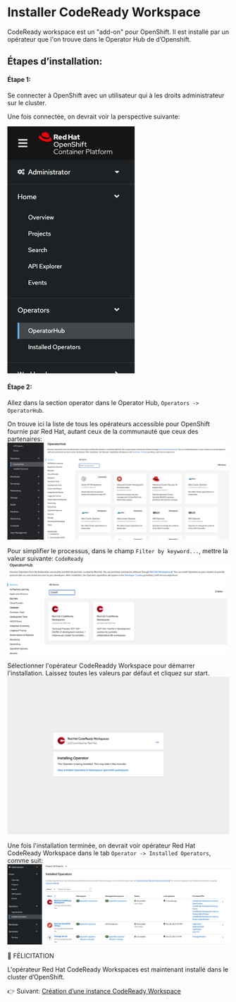 # Installer CodeReady Workspace

CodeReady workspace est un "add-on" pour OpenShift. Il est installé par un opérateur que l'on trouve dans le Operator Hub de d’Openshift.

## Étapes d’installation:

#### Étape 1:
Se connecter à OpenShift avec un utilisateur qui à les droits administrateur sur le cluster. 

Une fois connectée, on devrait voir la perspective suivante:

![Administration](images/admin-view.png)

#### Étape 2:
Allez dans la section operator dans le Operator Hub, `Operators -> OperatorHub`. 

On trouve ici la liste de tous les opérateurs accessible pour OpenShift fournie par Red Hat, autant ceux de la communauté que ceux des partenaires:
![Operator Hub](images/operator-hub.png)

Pour simplifier le processus, dans le champ `Filter by keyword...`, mettre la valeur suivante: `CodeReady`
![CodeReady Operator](images/crw-operator.png)

Sélectionner l'opérateur CodeReaddy Workspace pour démarrer l'installation. Laissez toutes les valeurs par défaut et cliquez sur start.
![Installation](images/install-crw.png)


Une fois l'installation terminée, on devrait voir opérateur Red Hat CodeReady Workspace dans le tab `Operator -> Installed Operators`, comme suit:
![Installed Operator Tab](images/installed-operators.png)

:tada: FÉLICITATION

L'opérateur Red Hat CodeReady Workspaces est maintenant installé dans le cluster d’OpenShift.

:point_right: Suivant: [Création d’une instance CodeReady Workspace](create-crw-workspace.md)
